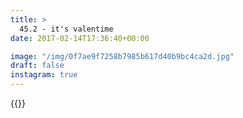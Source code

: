 ```yaml
---
title: >
  45.2 - it's valentime
date: 2017-02-14T17:36:40+00:00

image: "/img/0f7ae9f7258b7985b617d40b9bc4ca2d.jpg"
draft: false
instagram: true
---
```


{{<photo src="/img/0f7ae9f7258b7985b617d40b9bc4ca2d.jpg">}}
